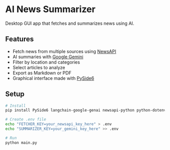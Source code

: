# AI News Summarizer

Desktop GUI app that fetches and summarizes news using AI.

## Features

- Fetch news from multiple sources using [NewsAPI](https://newsapi.org)
- AI summaries with [Google Gemini](aistudio.google.com)
- Filter by location and categories
- Select articles to analyze
- Export as Markdown or PDF
- Graphical interface made with [PySide6](pypi.org/project/PySide6/)

## Setup

```bash
# Install
pip install PySide6 langchain-google-genai newsapi-python python-dotenv

# Create .env file
echo "FETCHER_KEY=your_newsapi_key_here" > .env
echo "SUMMARIZER_KEY=your_gemini_key_here" >> .env

# Run
python main.py
